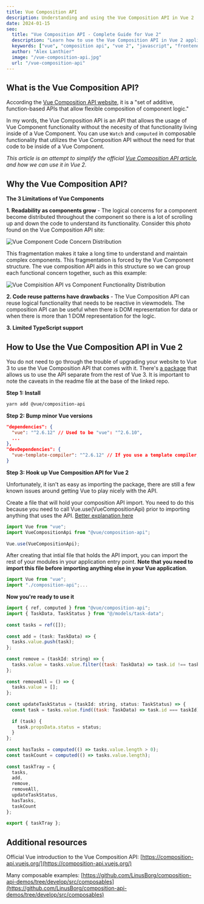 ```yaml
---
title: Vue Composition API
description: Understanding and using the Vue Composition API in Vue 2
date: 2024-01-15
seo:
  title: "Vue Composition API - Complete Guide for Vue 2"
  description: "Learn how to use the Vue Composition API in Vue 2 applications. Understand the benefits, installation process, and practical examples for better code organization."
  keywords: ["vue", "composition api", "vue 2", "javascript", "frontend", "web development"]
  author: "Alex Lanthier"
  image: "/vue-composition-api.jpg"
  url: "/vue-composition-api"
---
```


## What is the Vue Composition API?

According the [Vue Composition API website](https://composition-api.vuejs.org/#summary), it is a "set of additive, function-based APIs that allow flexible composition of component logic."

In my words, the Vue Composition API is an API that allows the usage of Vue Component functionality without the necesity of that functionality living inside of a Vue Component. You can use `Watch` and `computed` in composable functionality that utilizes the Vue Composition API without the need for that code to be inside of a Vue Component.

*This article is an attempt to simplify the official [Vue Composition API article](https://composition-api.vuejs.org/), and how we can use it in Vue 2.*

## Why the Vue Composition API?

**The 3 Limitations of Vue Components**

**1. Readability as components grow** - The logical concerns for a component become distributed throughout the component so there is a lot of scrolling up and down the code to understand its functionality. Consider this photo found on the Vue Composition API site:

![Vue Component Code Concern Distribution](https://user-images.githubusercontent.com/499550/62783021-7ce24400-ba89-11e9-9dd3-36f4f6b1fae2.png)

This fragmentation makes it take a long time to understand and maintain complex components. This fragmentation is forced by the Vue Component structure. The vue composition API aids in this structure so we can group each functional concern together, such as this example:

![Vue Compisition API vs Component Functionality Distribution](https://user-images.githubusercontent.com/499550/62783026-810e6180-ba89-11e9-8774-e7771c8095d6.png)

**2. Code reuse patterns have drawbacks** - The Vue Composition API can reuse logical functionality that needs to be reactive in viewmodels. The composition API can be useful when there is DOM representation for data or when there is more than 1 DOM representation for the logic.

**3. Limited TypeScript support**

## How to Use the Vue Composition API in Vue 2

You do not need to go through the trouble of upgrading your website to Vue 3 to use the Vue Composition API that comes with it. There's [a package](https://github.com/LinusBorg/composition-api-demos/tree/develop/src/composables) that allows us to use the API separate from the rest of Vue 3. It is important to note the caveats in the readme file at the base of the linked repo.

**Step 1: Install**

```bash
yarn add @vue/composition-api
```

**Step 2: Bump minor Vue versions**

```json
"dependencies": {
  "vue": "^2.6.12" // Used to be "vue": "^2.6.10",
  ...
},
"devDependencies": {
  "vue-template-compiler": "^2.6.12" // If you use a template compiler, update this to match your vue version
}
```

**Step 3: Hook up Vue Composition API for Vue 2**

Unfortunately, it isn't as easy as importing the package, there are still a few known issues around getting Vue to play nicely with the API.

Create a file that will hold your composition API import. You need to do this because you need to call Vue.use(VueCompositionApi) prior to importing anything that uses the API. [Better explanation here](https://stackoverflow.com/questions/61885716/uncaught-error-vue-composition-api-must-call-vue-useplugin-before-using-any/61907559#61907559)

```javascript
import Vue from "vue";
import VueCompositionApi from "@vue/composition-api";
 
Vue.use(VueCompositionApi);
```

After creating that intial file that holds the API import, you can import the rest of your modules in your application entry point. **Note that you need to import this file before importing anything else in your Vue application**.

```javascript
import Vue from "vue";
import "./composition-api";...
```

**Now you're ready to use it**

```javascript
import { ref, computed } from "@vue/composition-api";
import { TaskData, TaskStatus } from "@/models/task-data";
 
const tasks = ref([]);
 
const add = (task: TaskData) => {
  tasks.value.push(task);
};
 
const remove = (taskId: string) => {
  tasks.value = tasks.value.filter((task: TaskData) => task.id !== taskId);
};
 
const removeAll = () => {
  tasks.value = [];
};
 
const updateTaskStatus = (taskId: string, status: TaskStatus) => {
  const task = tasks.value.find((task: TaskData) => task.id === taskId);
 
  if (task) {
    task.propsData.status = status;
  }
};
 
const hasTasks = computed(() => tasks.value.length > 0);
const taskCount = computed(() => tasks.value.length);
 
const taskTray = {
  tasks,
  add,
  remove,
  removeAll,
  updateTaskStatus,
  hasTasks,
  taskCount
};
 
export { taskTray };
```

## Additional resources

Official Vue introduction to the Vue Composition API: [https://composition-api.vuejs.org/](https://composition-api.vuejs.org/)

Many composable examples: [https://github.com/LinusBorg/composition-api-demos/tree/develop/src/composables](https://github.com/LinusBorg/composition-api-demos/tree/develop/src/composables) 